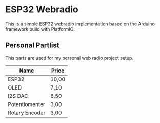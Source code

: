ESP32 Webradio
==============

This is a simple ESP32 webradio implementation based on the Arduino framework build with PlatformIO.


Personal Partlist
-----------------

This parts are used for my personal web radio project setup.


| Name            | Price |
|-----------------|-------|
| ESP32           | 10,00 | 
| OLED            |  7,10 | 
| I2S DAC         |  6,50 |  
| Potentiomenter  |  3,00 |
| Rotary Encoder  |  3,00 |

